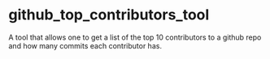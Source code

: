 # github_top_contributors_tool
A tool that allows one to get a list of the top 10 contributors to a github repo and how many commits each contributor has.
